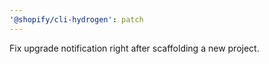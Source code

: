```yaml
---
'@shopify/cli-hydrogen': patch
---
```


Fix upgrade notification right after scaffolding a new project.
